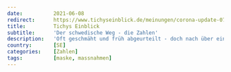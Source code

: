 ```yaml
---
date:          2021-06-08
redirect:      https://www.tichyseinblick.de/meinungen/corona-update-07-06-2021-schweden/
title:         Tichys Einblick
subtitle:      'Der schwedische Weg - die Zahlen'
description:   'Oft geschmäht und früh abgeurteilt - doch nach über einem Jahr Corona lässt sich nicht recht plausibel begründen, wo die Schweden falsch lagen. Bis heute gibt es dort keine Maskenpflicht. Die Zahlen sprechen für sich.'
country:       [SE]
categories:    [Zahlen]
tags:          [maske, massnahmen]
---
```

